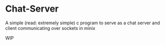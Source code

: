 # Chat-Server

A simple (read: extremely simple) c program to serve as a chat server and client communicating over sockets in minix

WIP
